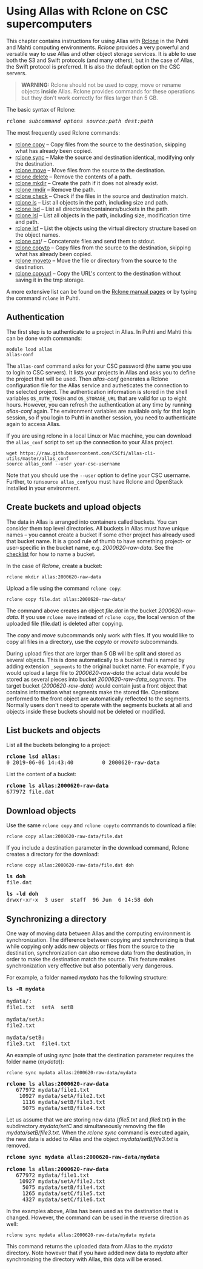 # Using Allas with Rclone on CSC supercomputers 

This chapter contains instructions for using Allas with [Rclone](https://rclone.org/) in the Puhti and Mahti computing environments. _Rclone_ provides a very powerful and versatile way to use Allas and other object storage services. It is able to use both the S3 and Swift protocols (and many others), but in the case of Allas, the Swift protocol is preferred. It is also the default option on the CSC servers. 

> **WARNING:** Rclone should not be used to copy, move or rename objects **inside** Allas. Rclone provides commands for these operations but they don't work correctly for files larger than 5 GB.


The basic syntax of Rclone:
<pre>
rclone <i>subcommand optons source:path dest:path</i> 
</pre>

The most frequently used Rclone commands:

*    [rclone copy]( https://rclone.org/commands/rclone_copy/) – Copy files from the source to the destination, skipping what has already been copied.
*    [rclone sync](https://rclone.org/commands/rclone_sync/) – Make the source and destination identical, modifying only the destination.
*    [rclone move](https://rclone.org/commands/rclone_move/) – Move files from the source to the destination.
*    [rclone delete](https://rclone.org/commands/rclone_delete/) – Remove the contents of a path.
*    [rclone mkdir](https://rclone.org/commands/rclone_mkdir/) – Create the path if it does not already exist.
*    [rclone rmdir](https://rclone.org/commands/rclone_rmdir/) – Remove the path.
*    [rclone check](https://rclone.org/commands/rclone_check/) – Check if the files in the source and destination match.
*    [rclone ls](https://rclone.org/commands/rclone_ls/) – List all objects in the path, including size and path.
*    [rclone lsd](https://rclone.org/commands/rclone_lsd/) – List all directories/containers/buckets in the path.
*    [rclone lsl](https://rclone.org/commands/rclone_lsl/) – List all objects in the path, including size, modification time and path.
*    [rclone lsf](https://rclone.org/commands/rclone_lsf/) – List the objects using the virtual directory structure based on the object names.
*    [rclone cat](https://rclone.org/commands/rclone_cat)/ – Concatenate files and send them to stdout.
*    [rclone copyto](https://rclone.org/commands/rclone_copyto/) – Copy files from the source to the destination, skipping what has already been copied.
*    [rclone moveto](https://rclone.org/commands/rclone_moveto/) – Move the file or directory from the source to the destination.
*    [rclone copyurl](https://rclone.org/commands/rclone_copyurl/) – Copy the URL's content to the destination without saving it in the tmp storage.

A more extensive list can be found on the [Rclone manual pages](https://rclone.org/docs/) or by typing the command `rclone` in Puhti.

## Authentication

The first step is to authenticate to a project in Allas. In Puhti and Mahti this can be done woth commands:
```text
module load allas
allas-conf
```
The `allas-conf` command asks for your CSC password (the same you use to login to CSC servers). It lists
your projects in Allas and asks you to define the project that will be used. Then _allas-conf_ generates a Rclone configuration file for the Allas service and autheticates the connection to the selected project. The authentication information is stored in the shell variables `OS_AUTH_TOKEN` and `OS_STORAGE_URL` that are valid for up to eight hours. However, you can refresh the authentication at any time by running _allas-conf_ again. The environment variables are available only for that login session, so if you login to Puhti in another session, you need to authenticate again to access Allas.

If you are using rclone in a local Linux or Mac machine, you can download the `allas_conf` script to set up the connection to your Allas project.

```text
wget https://raw.githubusercontent.com/CSCfi/allas-cli-utils/master/allas_conf
source allas_conf --user your-csc-username
```

Note that you should use the `--user` option to define your CSC username. Further, to run`source allas_conf`you must
have Rclone and OpenStack installed in your environment.


## Create buckets and upload objects

The data in Allas is arranged into containers called buckets. You can consider them top level directories. All buckets in Allas must have unique names – you cannot create a bucket if some other project has already used that bucket name. It is a good rule of thumb to have something project- or user-specific in the bucket name, e.g. _2000620-raw-data_. See the [checklist](../introduction.md#naming-buckets) for how to name a bucket.

In the case of _Rclone_, create a bucket:
```text
rclone mkdir allas:2000620-raw-data
```
Upload a file using the command ```rclone copy```:
```text
rclone copy file.dat allas:2000620-raw-data/
```
The command above creates an object _file.dat_ in the bucket _2000620-raw-data_.
If you use `rclone move` instead of `rclone copy`, the local version of the uploaded file (file.dat)
is deleted after copying.

The _copy_ and _move_ subcommands only work with files. If you would like to copy all files in a directory, use the _copyto_ or _moveto_ subcommands.

During upload files that are larger than 5 GB will be split and stored as several objects. This is done automatically to a bucket that is named by adding extension `_segments` to the original bucket name. For example, if you would upload a large file to  _2000620-raw-data_ the actual data would be stored as several pieces into bucket _2000620-raw-data_segments_. The target bucket (_2000620-raw-data_) would contain just a front object that contains information what segments make the stored file. Operations performed to the front object are automatically reflected to the segments. Normally users don't need to operate with the segments buckets at all and objects inside these buckets should not be deleted or modified.

## List buckets and objects

List all the buckets belonging to a project:
<pre><b>rclone lsd allas:</b>
0 2019-06-06 14:43:40         0 2000620-raw-data
</pre>

List the content of a bucket: 
<pre><b>rclone ls allas:2000620-raw-data</b>
677972 file.dat
</pre>

## Download objects

Use the same `rclone copy` and `rclone copyto` commands to download a file:
```text
rclone copy allas:2000620-raw-data/file.dat
```

If you include a destination parameter in the download command, Rclone creates a directory for the download:
```text
rclone copy allas:2000620-raw-data/file.dat doh
```

<pre><b>ls doh</b>
file.dat</pre>

<pre><b>ls -ld doh</b>
drwxr-xr-x  3 user  staff  96 Jun  6 14:58 doh
</pre>

## Synchronizing a directory

One way of moving data between Allas and the computing environment is synchronization. The difference between copying and synchronizing is that while copying only adds new objects or files from the source to the destination, synchronization can also remove data from the destination, in order to make the destination match the source. This feature makes synchronization very effective but also potentially very dangerous.

For example, a folder named _mydata_ has the following structure:
<pre>
<b>ls -R mydata</b>

mydata/:
file1.txt  setA  setB

mydata/setA:
file2.txt

mydata/setB:
file3.txt  file4.txt
</pre>

An example of using _sync_ (note that the destination parameter requires the folder name (_mydata_)):

```text
rclone sync mydata allas:2000620-raw-data/mydata
```

<pre><b>rclone ls allas:2000620-raw-data</b>
   677972 mydata/file1.txt
    10927 mydata/setA/file2.txt
     1116 mydata/setB/file3.txt
     5075 mydata/setB/file4.txt
</pre>

Let us assume that we are storing new data (_file5.txt_ and _file6.txt_) in the subdirectory _mydata/setC_ and simultaneously removing the file _mydata/setB/file3.txt_. When the _rclone sync_ command is executed again, the new data is added to Allas and the object _mydata/setB/file3.txt_ is removed.

<pre><b>rclone sync mydata allas:2000620-raw-data/mydata</b>

<b>rclone ls allas:2000620-raw-data</b>
   677972 mydata/file1.txt
    10927 mydata/setA/file2.txt
     5075 mydata/setB/file4.txt
     1265 mydata/setC/file5.txt
     4327 mydata/setC/file6.txt
</pre>

In the examples above, Allas has been used as the destination that is changed. However, the command can be used in the reverse direction as well:
```text
rclone sync mydata allas:2000620-raw-data/mydata mydata
```

This command returns the uploaded data from Allas to the _mydata_ directory. Note however that if you have added new data to _mydata_ after synchronizing the directory with Allas, this data will be erased.


 
